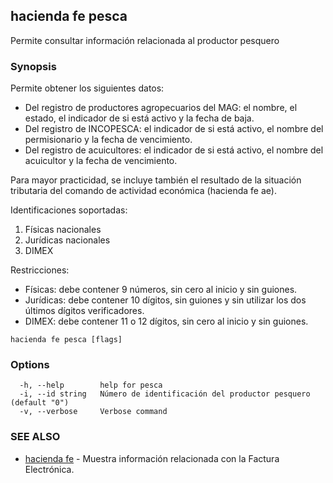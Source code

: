 ## hacienda fe pesca

Permite consultar información relacionada al productor pesquero

### Synopsis

Permite obtener los siguientes datos:

  - Del registro de productores agropecuarios del MAG: el nombre, el estado, el indicador de si está activo y la fecha de baja. 
  - Del registro de INCOPESCA: el indicador de si está activo, el nombre del permisionario y la fecha de vencimiento. 
  - Del registro de acuicultores: el indicador de si está activo, el nombre del acuicultor y la fecha de vencimiento.

Para mayor practicidad, se incluye también el resultado de la situación tributaria del comando de actividad económica (hacienda fe ae).

Identificaciones soportadas:

  1. Físicas nacionales
  2. Jurídicas nacionales
  3. DIMEX

Restricciones:

  - Físicas: debe contener 9 números, sin cero al inicio y sin guiones.
  - Jurídicas: debe contener 10 dígitos, sin guiones y sin utilizar los dos últimos dígitos verificadores.
  - DIMEX: debe contener 11 o 12 dígitos, sin cero al inicio y sin guiones.


```
hacienda fe pesca [flags]
```

### Options

```
  -h, --help        help for pesca
  -i, --id string   Número de identificación del productor pesquero (default "0")
  -v, --verbose     Verbose command
```

### SEE ALSO

* [hacienda fe](/cmd/hacienda_fe/)	 - Muestra información relacionada con la Factura Electrónica.

